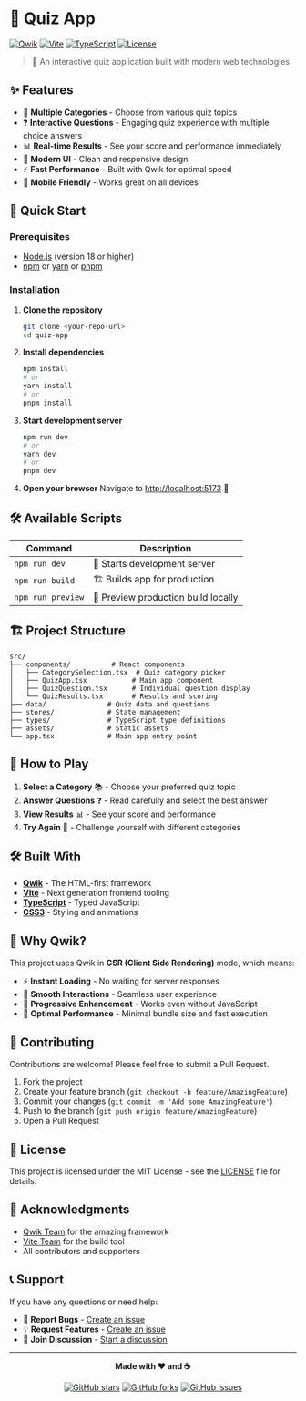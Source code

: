 # 🧠 Quiz App

[![Qwik](https://img.shields.io/badge/Qwik-1.14.1-18B73F?style=for-the-badge&logo=qwik)](https://qwik.dev/)
[![Vite](https://img.shields.io/badge/Vite-7.0.4-646CFF?style=for-the-badge&logo=vite)](https://vitejs.dev/)
[![TypeScript](https://img.shields.io/badge/TypeScript-5.8.3-3178C6?style=for-the-badge&logo=typescript)](https://www.typescriptlang.org/)
[![License](https://img.shields.io/badge/License-MIT-green.svg?style=for-the-badge)](LICENSE)

> 🎯 An interactive quiz application built with modern web technologies

## ✨ Features

- 🎲 **Multiple Categories** - Choose from various quiz topics
- ❓ **Interactive Questions** - Engaging quiz experience with multiple choice answers
- 📊 **Real-time Results** - See your score and performance immediately
- 🎨 **Modern UI** - Clean and responsive design
- ⚡ **Fast Performance** - Built with Qwik for optimal speed
- 📱 **Mobile Friendly** - Works great on all devices

## 🚀 Quick Start

### Prerequisites

- [Node.js](https://nodejs.org/) (version 18 or higher)
- [npm](https://www.npmjs.com/) or [yarn](https://yarnpkg.com/) or [pnpm](https://pnpm.io/)

### Installation

1. **Clone the repository**
   ```bash
   git clone <your-repo-url>
   cd quiz-app
   ```

2. **Install dependencies**
   ```bash
   npm install
   # or
   yarn install
   # or
   pnpm install
   ```

3. **Start development server**
   ```bash
   npm run dev
   # or
   yarn dev
   # or
   pnpm dev
   ```

4. **Open your browser**
   Navigate to [http://localhost:5173](http://localhost:5173) 🎉

## 🛠️ Available Scripts

| Command | Description |
|---------|-------------|
| `npm run dev` | 🚀 Starts development server |
| `npm run build` | 🏗️ Builds app for production |
| `npm run preview` | 👀 Preview production build locally |

## 🏗️ Project Structure

```
src/
├── components/          # React components
│   ├── CategorySelection.tsx  # Quiz category picker
│   ├── QuizApp.tsx           # Main app component
│   ├── QuizQuestion.tsx      # Individual question display
│   └── QuizResults.tsx       # Results and scoring
├── data/               # Quiz data and questions
├── stores/             # State management
├── types/              # TypeScript type definitions
├── assets/             # Static assets
└── app.tsx             # Main app entry point
```

## 🎯 How to Play

1. **Select a Category** 📚 - Choose your preferred quiz topic
2. **Answer Questions** ❓ - Read carefully and select the best answer
3. **View Results** 📊 - See your score and performance
4. **Try Again** 🔄 - Challenge yourself with different categories

## 🛠️ Built With

- **[Qwik](https://qwik.dev/)** - The HTML-first framework
- **[Vite](https://vitejs.dev/)** - Next generation frontend tooling
- **[TypeScript](https://www.typescriptlang.org/)** - Typed JavaScript
- **[CSS3](https://developer.mozilla.org/en-US/docs/Web/CSS)** - Styling and animations

## 🌟 Why Qwik?

This project uses Qwik in **CSR (Client Side Rendering)** mode, which means:
- ⚡ **Instant Loading** - No waiting for server responses
- 🔄 **Smooth Interactions** - Seamless user experience
- 📱 **Progressive Enhancement** - Works even without JavaScript
- 🚀 **Optimal Performance** - Minimal bundle size and fast execution

## 🤝 Contributing

Contributions are welcome! Please feel free to submit a Pull Request.

1. Fork the project
2. Create your feature branch (`git checkout -b feature/AmazingFeature`)
3. Commit your changes (`git commit -m 'Add some AmazingFeature'`)
4. Push to the branch (`git push origin feature/AmazingFeature`)
5. Open a Pull Request

## 📝 License

This project is licensed under the MIT License - see the [LICENSE](LICENSE) file for details.

## 🙏 Acknowledgments

- [Qwik Team](https://qwik.dev/) for the amazing framework
- [Vite Team](https://vitejs.dev/) for the build tool
- All contributors and supporters

## 📞 Support

If you have any questions or need help:

- 🐛 **Report Bugs** - [Create an issue](../../issues)
- 💡 **Request Features** - [Create an issue](../../issues)
- 💬 **Join Discussion** - [Start a discussion](../../discussions)

---

<div align="center">

**Made with ❤️ and ☕**

[![GitHub stars](https://img.shields.io/github/stars/yourusername/quiz-app?style=social)](https://github.com/yourusername/quiz-app)
[![GitHub forks](https://img.shields.io/github/forks/yourusername/quiz-app?style=social)](https://github.com/yourusername/quiz-app)
[![GitHub issues](https://img.shields.io/github/issues/yourusername/quiz-app)](https://github.com/yourusername/quiz-app)

</div>
